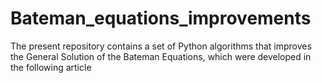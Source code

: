 # Bateman_equations_improvements
The present repository contains a set of Python algorithms that improves the General Solution of the Bateman Equations, which were developed in the following article
